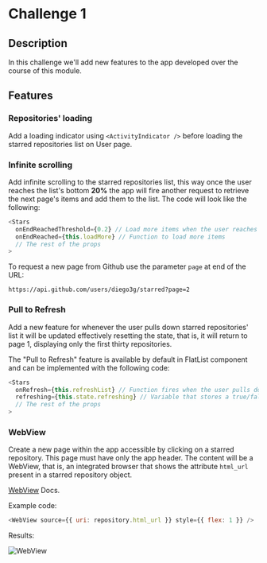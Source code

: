 # Challenge 1

## Description

In this challenge we'll add new features to the app developed over the course of this module.

## Features

### Repositories' loading

Add a loading indicator using `<ActivityIndicator />` before loading the starred repositories list on User page.

### Infinite scrolling

Add infinite scrolling to the starred repositories list, this way once the user reaches the list's bottom **20%** the app will fire another request to retrieve the next page's items and add them to the list. The code will look like the following:

```js
<Stars
  onEndReachedThreshold={0.2} // Load more items when the user reaches the bottom 20%
  onEndReached={this.loadMore} // Function to load more items
  // The rest of the props
>
```

To request a new page from Github use the parameter `page` at end of the URL:

```
https://api.github.com/users/diego3g/starred?page=2
```

### Pull to Refresh

Add a new feature for whenever the user pulls down starred repositories' list it will be updated effectively resetting the state, that is, it will return to page 1, displaying only the first thirty repositories.

The "Pull to Refresh" feature is available by default in FlatList component and can be implemented with the following code:

```js
<Stars
  onRefresh={this.refreshList} // Function fires when the user pulls down the list
  refreshing={this.state.refreshing} // Variable that stores a true/false state and represents if the list is being updated or not
  // The rest of the props
>
```

### WebView

Create a new page within the app accessible by clicking on a starred repository. This page must have only the app header. The content will be a WebView, that is, an integrated browser that shows the attribute `html_url` present in a starred repository object.

[WebView](https://github.com/react-native-community/react-native-webview/blob/master/docs/Getting-Started.md) Docs.

Example code:

```js
<WebView source={{ uri: repository.html_url }} style={{ flex: 1 }} />
```

Results:

![WebView](https://raw.githubusercontent.com/Rocketseat/bootcamp-gostack-desafio-06/master/.github/exemplo-web-view.png)
